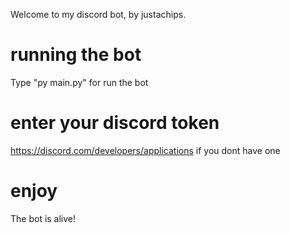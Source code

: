 Welcome to my discord bot, by justachips.

# running the bot
Type "py main.py" for run the bot

# enter your discord token
https://discord.com/developers/applications if you dont have one

# enjoy
The bot is alive!
